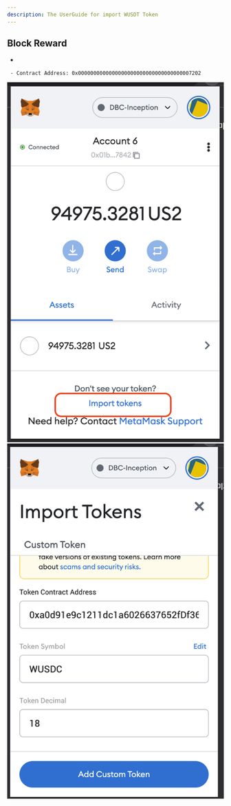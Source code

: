 ```yaml
---
description: The UserGuide for import WUSDT Token
---
```


## Block Reward 
- 

```
 - Contract Address: 0x0000000000000000000000000000000000007202
```

![Import Tokens](../resources/image/import-token.png)
![Insert TokenInfo](../resources/image/insert-tokeninfo.png)
